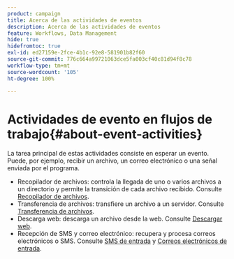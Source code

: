 ```yaml
---
product: campaign
title: Acerca de las actividades de eventos
description: Acerca de las actividades de eventos
feature: Workflows, Data Management
hide: true
hidefromtoc: true
exl-id: ed27159e-2fce-4b1c-92e8-581901b82f60
source-git-commit: 776c664a99721063dce5fa003cf40c81d94f8c78
workflow-type: tm+mt
source-wordcount: '105'
ht-degree: 100%

---
```


# Actividades de evento en flujos de trabajo{#about-event-activities}



La tarea principal de estas actividades consiste en esperar un evento. Puede, por ejemplo, recibir un archivo, un correo electrónico o una señal enviada por el programa.

* Recopilador de archivos: controla la llegada de uno o varios archivos a un directorio y permite la transición de cada archivo recibido. Consulte [Recopilador de archivos](file-collector.md).
* Transferencia de archivos: transfiere un archivo a un servidor. Consulte [Transferencia de archivos](file-transfer.md).
* Descarga web: descarga un archivo desde la web. Consulte [Descargar web](web-download.md).
* Recepción de SMS y correo electrónico: recupera y procesa correos electrónicos o SMS. Consulte [SMS de entrada](inbound-sms.md) y [Correos electrónicos de entrada](inbound-emails.md).
